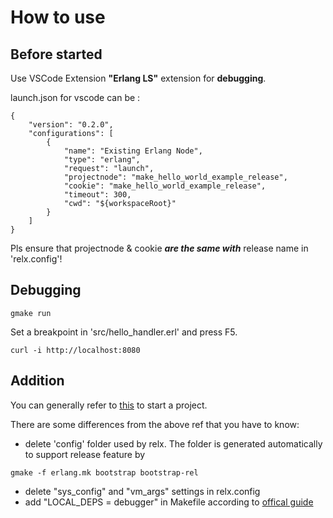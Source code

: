 
# How to use
## Before started
Use VSCode Extension **"Erlang LS"** extension for **debugging**.

launch.json for vscode can be :
```
{
    "version": "0.2.0",
    "configurations": [
        {
            "name": "Existing Erlang Node",
            "type": "erlang",
            "request": "launch",
            "projectnode": "make_hello_world_example_release",
            "cookie": "make_hello_world_example_release",
            "timeout": 300,
            "cwd": "${workspaceRoot}"
        }
    ]
}
```

Pls ensure that projectnode & cookie **_are the same with_** release name in 'relx.config'!

## Debugging
```
gmake run
```
Set a breakpoint in 'src/hello_handler.erl' and press F5.
```
curl -i http://localhost:8080
```

## Addition
You can generally refer to [this](https://blog.csdn.net/wwwmewww/article/details/104129267) to start a project.

There are some differences from the above ref that you have to know:
* delete 'config' folder used by relx. The folder is generated automatically to support release feature by 
```
gmake -f erlang.mk bootstrap bootstrap-rel
```
* delete "sys_config" and  "vm_args" settings in relx.config
* add "LOCAL_DEPS = debugger" in Makefile according to [offical guide](https://erlang-ls.github.io/articles/tutorial-debugger/)